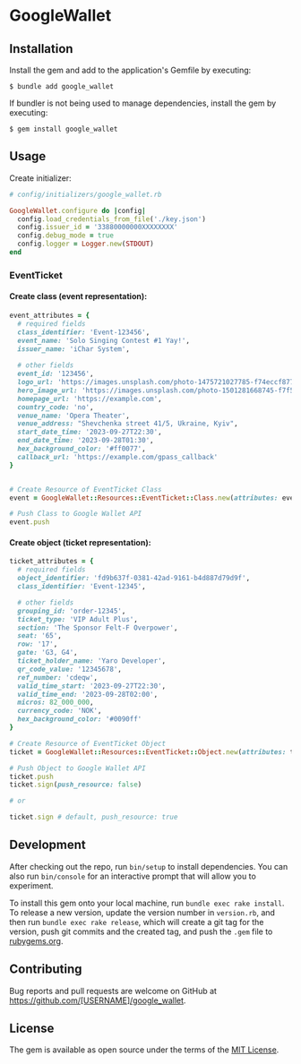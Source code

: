 # GoogleWallet

## Installation

Install the gem and add to the application's Gemfile by executing:

    $ bundle add google_wallet

If bundler is not being used to manage dependencies, install the gem by executing:

    $ gem install google_wallet

## Usage

Create initializer:
```ruby
# config/initializers/google_wallet.rb

GoogleWallet.configure do |config|
  config.load_credentials_from_file('./key.json')
  config.issuer_id = '33880000000XXXXXXXX'
  config.debug_mode = true
  config.logger = Logger.new(STDOUT)
end
```

### EventTicket

#### Create class (event representation):
```ruby
event_attributes = {
  # required fields
  class_identifier: 'Event-123456', 
  event_name: 'Solo Singing Contest #1 Yay!', 
  issuer_name: 'iChar System',
  
  # other fields
  event_id: '123456',
  logo_url: 'https://images.unsplash.com/photo-1475721027785-f74eccf877e2?auto=format&fit=crop&w=360&h=360',
  hero_image_url: 'https://images.unsplash.com/photo-1501281668745-f7f57925c3b4?auto=format&fit=crop&w=1032&h=336',
  homepage_url: 'https://example.com',
  country_code: 'no',
  venue_name: 'Opera Theater',
  venue_address: "Shevchenka street 41/5, Ukraine, Kyiv",
  start_date_time: '2023-09-27T22:30',
  end_date_time: '2023-09-28T01:30',
  hex_background_color: '#ff0077',
  callback_url: 'https://example.com/gpass_callback'
}


# Create Resource of EventTicket Class
event = GoogleWallet::Resources::EventTicket::Class.new(attributes: event_attributes)

# Push Class to Google Wallet API
event.push
```

#### Create object (ticket representation):
```ruby
ticket_attributes = {
  # required fields
  object_identifier: 'fd9b637f-0381-42ad-9161-b4d887d79d9f',
  class_identifier: 'Event-12345',

  # other fields
  grouping_id: 'order-12345',
  ticket_type: 'VIP Adult Plus',
  section: 'The Sponsor Felt-F Overpower',
  seat: '65',
  row: '17',
  gate: 'G3, G4',
  ticket_holder_name: 'Yaro Developer',
  qr_code_value: '12345678',
  ref_number: 'cdeqw',
  valid_time_start: '2023-09-27T22:30',
  valid_time_end: '2023-09-28T02:00',
  micros: 82_000_000,
  currency_code: 'NOK',
  hex_background_color: '#0090ff'
}

# Create Resource of EventTicket Object
ticket = GoogleWallet::Resources::EventTicket::Object.new(attributes: ticket_attributes)

# Push Object to Google Wallet API
ticket.push
ticket.sign(push_resource: false)

# or

ticket.sign # default, push_resource: true
```

## Development

After checking out the repo, run `bin/setup` to install dependencies. You can also run `bin/console` for an interactive prompt that will allow you to experiment.

To install this gem onto your local machine, run `bundle exec rake install`. To release a new version, update the version number in `version.rb`, and then run `bundle exec rake release`, which will create a git tag for the version, push git commits and the created tag, and push the `.gem` file to [rubygems.org](https://rubygems.org).

## Contributing

Bug reports and pull requests are welcome on GitHub at https://github.com/[USERNAME]/google_wallet.

## License

The gem is available as open source under the terms of the [MIT License](https://opensource.org/licenses/MIT).
